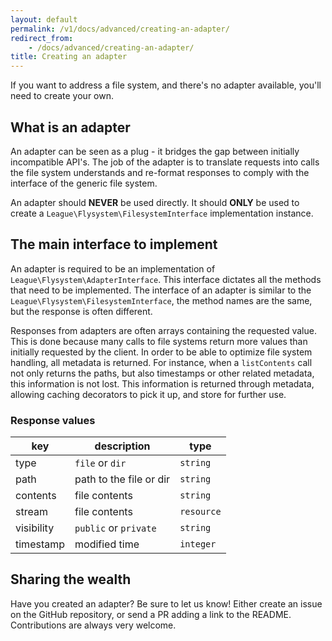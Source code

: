 ```yaml
---
layout: default
permalink: /v1/docs/advanced/creating-an-adapter/
redirect_from:
    - /docs/advanced/creating-an-adapter/
title: Creating an adapter
---
```


If you want to address a file system, and there's no
adapter available, you'll need to create your own.

## What is an adapter

An adapter can be seen as a plug - it bridges the gap
between initially incompatible API's. The job of the adapter
is to translate requests into calls the file system
understands and re-format responses to comply with
the interface of the generic file system.

An adapter should __NEVER__ be used directly. It should
__ONLY__ be used to create a `League\Flysystem\FilesystemInterface`
implementation instance.

## The main interface to implement

An adapter is required to be an implementation of
`League\Flysystem\AdapterInterface`. This interface
dictates all the methods that need to be implemented.
The interface of an adapter is similar to the
`League\Flysystem\FilesystemInterface`, the method
names are the same, but the response is often different.

Responses from adapters are often arrays containing the
requested value. This is done because many calls to 
file systems return more values than initially requested
by the client. In order to be able to optimize file system
handling, all metadata is returned. For instance, when a
`listContents` call not only returns the paths, but also
timestamps or other related metadata, this information is
not lost. This information is returned through metadata, allowing
caching decorators to pick it up, and store for further use.

### Response values

key         | description              | type
----------- | ------------------------ | -----------
type        | `file` or `dir`          | `string`
path        | path to the file or dir  | `string`
contents    | file contents            | `string`
stream      | file contents            | `resource`
visibility  | `public` or `private`    | `string`
timestamp   | modified time            | `integer`

## Sharing the wealth

Have you created an adapter? Be sure to let us know!
Either create an issue on the GitHub repository, or
send a PR adding a link to the README. Contributions
are always very welcome.
